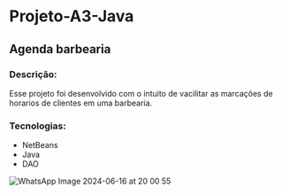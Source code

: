 # Projeto-A3-Java
## Agenda barbearia
### Descrição:
Esse projeto foi desenvolvido com o intuito de vacilitar as marcações de horarios de clientes em uma barbearia. 
### Tecnologias:
- NetBeans
- Java
- DAO
  
![WhatsApp Image 2024-06-16 at 20 00 55](https://github.com/Progui2/Projeto-A3-Java/assets/130710702/080368c0-e352-4281-967d-d52857520c42)
